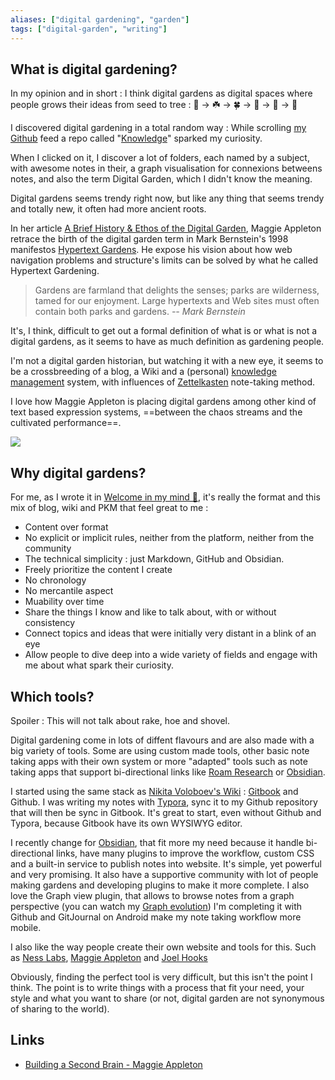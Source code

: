 ```yaml
---
aliases: ["digital gardening", "garden"]
tags: ["digital-garden", "writing"]
---
```

## What is digital gardening? 

In my opinion and in short : I think digital gardens as digital spaces where people grows their ideas from seed to tree : 🌱 -> ☘️  -> 🍀  -> 🌿 -> 🌲 -> 🎄

I discovered digital gardening in a total random way : While scrolling [my Github](https://github.com/anthonyamar) feed a repo called "[Knowledge](https://github.com/nikitavoloboev/knowledge)" sparked my curiosity. 

When I clicked on it, I discover a lot of folders, each named by a subject, with awesome notes in their, a graph visualisation for connexions betweens notes, and also the term Digital Garden, which I didn't know the meaning. 

Digital gardens seems trendy right now, but like any thing that seems trendy and totally new, it often had more ancient roots. 

In her article [A Brief History & Ethos of the Digital Garden](https://maggieappleton.com/garden-history), Maggie Appleton retrace the birth of the digital garden term in Mark Bernstein's 1998 manifestos [Hypertext Gardens](http://www.eastgate.com/garden/Enter.html). He expose his vision about how web navigation problems and structure's limits can be solved by what he called Hypertext Gardening. 

>  Gardens are farmland that delights the senses; parks are wilderness, tamed for our enjoyment. Large hypertexts and Web sites must often contain both parks and gardens.
> *-- Mark Bernstein*

It's, I think, difficult to get out a formal definition of what is or what is not a digital gardens, as it seems to have as much definition as gardening people. 

I'm not a digital garden historian, but watching it with a new eye, it seems to be a crossbreeding of a blog, a Wiki and a (personal) [knowledge management](https://en.wikipedia.org/wiki/Knowledge_management) system, with influences of [Zettelkasten](The%20zettelkasten%20method%20and%20how%20to%20take%20smart%20notes.md) note-taking method. 

I love how Maggie Appleton is placing digital gardens among other kind of text based expression systems, ==between the chaos streams and the cultivated performance==.

![](digital-garden.png)

## Why digital gardens?

For me, as I wrote it in [Welcome in my mind 🧠](Welcome%20in%20my%20mind%20%F0%9F%A7%A0.md), it's really the format and this mix of blog, wiki and PKM that feel great to me : 
* Content over format
* No explicit or implicit rules, neither from the platform, neither from the community
* The technical simplicity : just Markdown, GitHub and Obsidian. 
* Freely prioritize the content I create
* No chronology
* No mercantile aspect
* Muability over time
* Share the things I know and like to talk about, with or without consistency
* Connect topics and ideas that were initially very distant in a blink of an eye
* Allow people to dive deep into a wide variety of fields and engage with me about what spark their curiosity. 

## Which tools? 
Spoiler : This will not talk about rake, hoe and shovel.

Digital gardening come in lots of diffent flavours and are also made with a big variety of tools. Some are using custom made tools, other basic note taking apps with their own system or more "adapted" tools such as note taking apps that support bi-directional links like [Roam Research](https://roamresearch.com/) or [Obsidian](https://obsidian.md/).

I started using the same stack as [Nikita Voloboev's Wiki](https://wiki.nikitavoloboev.xyz/) : [Gitbook](https://www.gitbook.com/) and Github. I was writing my notes with [Typora](https://typora.io/), sync it to my Github repository that will then be sync in Gitbook. It's great to start, even without Github and Typora, because Gitbook have its own WYSIWYG editor. 

I recently change for [Obsidian](https://obsidian.md/), that fit more my need because it handle bi-directional links, have many plugins to improve the workflow, custom CSS and a built-in service to publish notes into website. It's simple, yet powerful and very promising. It also have a supportive community with lot of people making gardens and developing plugins to make it more complete. I also love the Graph view plugin, that allows to browse notes from a graph perspective (you can watch my [Graph evolution](Graph%20evolution.md)) I'm completing it with Github and GitJournal on Android make my note taking workflow more mobile. 

I also like the way people create their own website and tools for this. Such as [Ness Labs](https://nesslabs.com/), [Maggie Appleton](https://maggieappleton.com/garden) and [Joel Hooks](https://joelhooks.com/)

Obviously, finding the perfect tool is very difficult, but this isn't the point I think. The point is to write things with a process that fit your need, your style and what you want to share (or not, digital garden are not synonymous of sharing to the world). 

## Links 
- [Building a Second Brain - Maggie Appleton](https://maggieappleton.com/basb)

